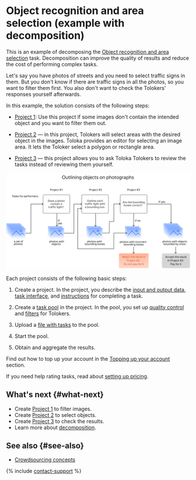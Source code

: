 # Object recognition and area selection (example with decomposition)

This is an example of decomposing the [Object recognition and area selection](../tutorials/selection.md) task. Decomposition can improve the quality of results and reduce the cost of performing complex tasks.

Let's say you have photos of streets and you need to select traffic signs in them. But you don't know if there are traffic signs in all the photos, so you want to filter them first. You also don't want to check the Tolokers' responses yourself afterwards.

In this example, the solution consists of the following steps:

- [Project 1](image-segmentation-project1.md): Use this project if some images don't contain the intended object and you want to filter them out.

- [Project 2](image-segmentation-project2.md) — in this project, Tolokers will select areas with the desired object in the images. Toloka provides an editor for selecting an image area. It lets the Toloker select a polygon or rectangle area.

- [Project 3](image-segmentation-project3.md) — this project allows you to ask Toloka Tolokers to review the tasks instead of reviewing them yourself.

![](../_images/tutorials/image-segmentation/image-segmentation.svg)

Each project consists of the following basic steps:

1. Create a project. In the project, you describe the [input and output data](../../glossary.md#input-output-data), [task interface](../../glossary.md#task-interface), and [instructions](../../glossary.md#instructions) for completing a task.

1. Create a [task pool](../../glossary.md#pool) in the project. In the pool, you set up [quality control](../../glossary.md#quality-control) and [filters](../../glossary.md#filters) for Tolokers.

1. Upload a [file with tasks](https://tlk.s3.yandex.net/wsdm2020/dataset_1.tsv) to the pool.

1. Start the pool.

1. Obtain and aggregate the results.

Find out how to top up your account in the [Topping up your account](refill.md) section.

If you need help rating tasks, read about [setting up pricing](dynamic-pricing.md#section_wb1_lhl_vlb).

## What's next {#what-next}

- Create [Project 1](image-segmentation-project1.md) to filter images.
- Create [Project 2](image-segmentation-project2.md) to select objects.
- Create [Project 3](image-segmentation-project3.md) to check the results.
- Learn more about [decomposition](solution-architecture.md).

## See also {#see-also}

- [Crowdsourcing concepts](https://toloka.ai/knowledgebase/crowdsourcing-concepts/)

{% include [contact-support](../_includes/contact-support.md) %}